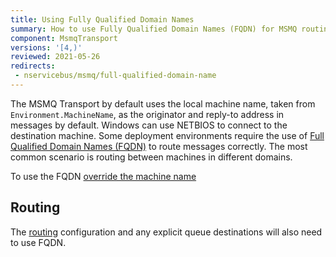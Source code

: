 ```yaml
---
title: Using Fully Qualified Domain Names
summary: How to use Fully Qualified Domain Names (FQDN) for MSMQ routing with NServiceBus
component: MsmqTransport
versions: '[4,)'
reviewed: 2021-05-26
redirects:
 - nservicebus/msmq/full-qualified-domain-name
---
```


The MSMQ Transport by default uses the local machine name, taken from `Environment.MachineName`, as the originator and reply-to address in messages by default. Windows can use NETBIOS to connect to the destination machine. Some deployment environments require the use of [Full Qualified Domain Names (FQDN)](https://en.wikipedia.org/wiki/Fully_qualified_domain_name) to route messages correctly. The most common scenario is routing between machines in different domains.

To use the FQDN [override the machine name](/nservicebus/hosting/override-machine-name.md)

## Routing

The [routing](/nservicebus/messaging/routing.md) configuration and any explicit queue destinations will also need to use FQDN.
